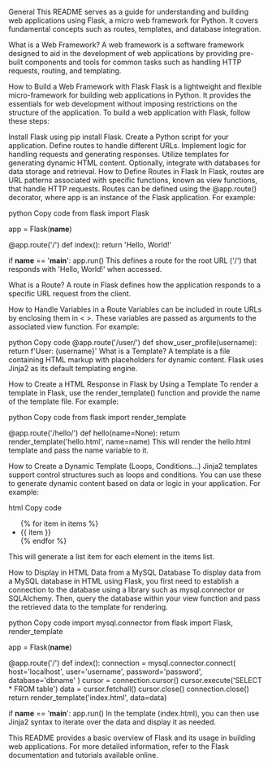 General
This README serves as a guide for understanding and building web applications using Flask, a micro web framework for Python. It covers fundamental concepts such as routes, templates, and database integration.

What is a Web Framework?
A web framework is a software framework designed to aid in the development of web applications by providing pre-built components and tools for common tasks such as handling HTTP requests, routing, and templating.

How to Build a Web Framework with Flask
Flask is a lightweight and flexible micro-framework for building web applications in Python. It provides the essentials for web development without imposing restrictions on the structure of the application. To build a web application with Flask, follow these steps:

Install Flask using pip install Flask.
Create a Python script for your application.
Define routes to handle different URLs.
Implement logic for handling requests and generating responses.
Utilize templates for generating dynamic HTML content.
Optionally, integrate with databases for data storage and retrieval.
How to Define Routes in Flask
In Flask, routes are URL patterns associated with specific functions, known as view functions, that handle HTTP requests. Routes can be defined using the @app.route() decorator, where app is an instance of the Flask application. For example:

python
Copy code
from flask import Flask

app = Flask(__name__)

@app.route('/')
def index():
    return 'Hello, World!'

if __name__ == '__main__':
    app.run()
This defines a route for the root URL ('/') that responds with 'Hello, World!' when accessed.

What is a Route?
A route in Flask defines how the application responds to a specific URL request from the client.

How to Handle Variables in a Route
Variables can be included in route URLs by enclosing them in < >. These variables are passed as arguments to the associated view function. For example:

python
Copy code
@app.route('/user/<username>')
def show_user_profile(username):
    return f'User: {username}'
What is a Template?
A template is a file containing HTML markup with placeholders for dynamic content. Flask uses Jinja2 as its default templating engine.

How to Create a HTML Response in Flask by Using a Template
To render a template in Flask, use the render_template() function and provide the name of the template file. For example:

python
Copy code
from flask import render_template

@app.route('/hello/<name>')
def hello(name=None):
    return render_template('hello.html', name=name)
This will render the hello.html template and pass the name variable to it.

How to Create a Dynamic Template (Loops, Conditions…)
Jinja2 templates support control structures such as loops and conditions. You can use these to generate dynamic content based on data or logic in your application. For example:

html
Copy code
<ul>
{% for item in items %}
    <li>{{ item }}</li>
{% endfor %}
</ul>
This will generate a list item for each element in the items list.

How to Display in HTML Data from a MySQL Database
To display data from a MySQL database in HTML using Flask, you first need to establish a connection to the database using a library such as mysql.connector or SQLAlchemy. Then, query the database within your view function and pass the retrieved data to the template for rendering.

python
Copy code
import mysql.connector
from flask import Flask, render_template

app = Flask(__name__)

@app.route('/')
def index():
    connection = mysql.connector.connect(
        host='localhost',
        user='username',
        password='password',
        database='dbname'
    )
    cursor = connection.cursor()
    cursor.execute('SELECT * FROM table')
    data = cursor.fetchall()
    cursor.close()
    connection.close()
    return render_template('index.html', data=data)

if __name__ == '__main__':
    app.run()
In the template (index.html), you can then use Jinja2 syntax to iterate over the data and display it as needed.

This README provides a basic overview of Flask and its usage in building web applications. For more detailed information, refer to the Flask documentation and tutorials available online.